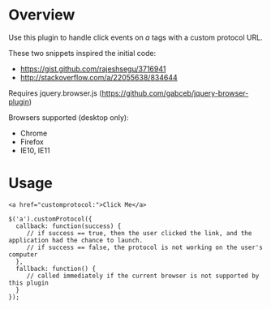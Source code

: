 Overview
========

Use this plugin to handle click events on *a* tags with a custom protocol URL.

These two snippets inspired the initial code:
 * https://gist.github.com/rajeshsegu/3716941
 * http://stackoverflow.com/a/22055638/834644

Requires jquery.browser.js (https://github.com/gabceb/jquery-browser-plugin)

Browsers supported (desktop only):
* Chrome
* Firefox
* IE10, IE11

Usage
=====
```
<a href="customprotocol:">Click Me</a>
```

```
$('a').customProtocol({
  callback: function(success) {
     // if success == true, then the user clicked the link, and the application had the chance to launch.
     // if success == false, the protocol is not working on the user's computer
  },
  fallback: function() {
     // called immediately if the current browser is not supported by this plugin
  }
});
```
